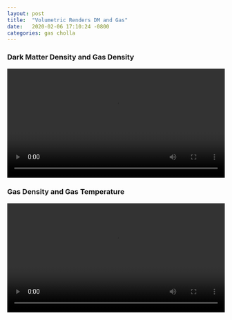 ```yaml
---
layout: post
title:  "Volumetric Renders DM and Gas"
date:   2020-02-06 17:10:24 -0800
categories: gas cholla
---
```



### Dark Matter Density and Gas Density


<div style="text-align: center">
<video src="{{ site.url }}assets/videos/dm_gas_density_50Mpc.mp4" width="100%"  height="auto" controls preload> </video>
</div>

### Gas Density and Gas Temperature

<div style="text-align: center">
<video src="{{ site.url }}assets/videos/gas_density_temperature_50Mpc.mp4" width="100%"  height="auto" controls preload> </video>
</div>
